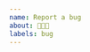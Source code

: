 ```yaml
---
name: Report a bug
about: 🐛🐛🐛
labels: bug
---
```


<!--
Thanks for reporting a bug! ⛰

Make sure the bug is caused by Refined GitHub. Try disabling the extension first.

Show us the bug and help us replicate it, include:

1. A REAL URL where the bug appears. If it happens on a private repo, find an equivalent public URL.
2. A screenshot/video/gif of the issue, if it’s visual.
3. Any related errors in the browser’s console, if any.
-->
